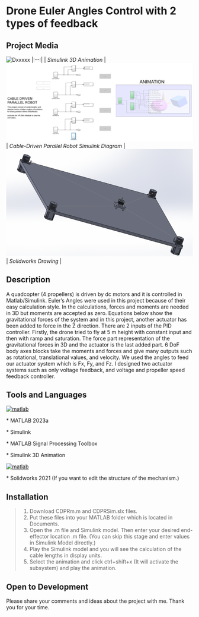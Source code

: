 # Drone Euler Angles Control with 2 types of feedback

## Project Media
![Dxxxxx](https://github.com/omerfaruktekin13/CableDrivenParallelRobot/blob/main/Media/CDPRgif.gif "Deneme ")
|:--:|
| *Simulink 3D Animation* |
![Dxxxxx](https://github.com/omerfaruktekin13/CableDrivenParallelRobot/blob/main/Media/SimulinkDiagram.png "Deneme ")
| *Cable-Driven Parallel Robot Simulink Diagram* |
![Dxxxxx](https://github.com/omerfaruktekin13/CableDrivenParallelRobot/blob/main/Media/SolidworksDrawing.png "Deneme ") 
| *Solidworks Drawing* |

## Description
A quadcopter (4 propellers) is driven by dc motors and it is controlled in Matlab/Simulink. Euler’s Angles were used in this project because of their easy calculation style. In the calculations, forces and moments are needed in 3D but moments are accepted as zero. Equations below show the gravitational forces of the system and in this project, another actuator has been added to force in the Z direction. There are 2 inputs of the PID controller. Firstly, the drone tried to fly at 5 m height with constant input and then with ramp and saturation. The force part representation of the gravitational forces in 3D and the actuator is the last added part. 6 DoF body axes blocks take the moments and forces and give many outputs such as rotational, translational values, and velocity. We used the angles to feed our actuator system which is Fx, Fy, and Fz. I designed two actuator systems such as only voltage feedback, and voltage and propeller speed feedback controller.

## Tools and Languages
<a href="https://www.mathworks.com/" target="_blank" rel="noreferrer"> <img src="https://upload.wikimedia.org/wikipedia/commons/2/21/Matlab_Logo.png" alt="matlab" width="40" height="40"/> </a>
<p> * MATLAB 2023a </p>
<p> * Simulink </p>
<p> * MATLAB Signal Processing Toolbox </p>
<p> * Simulink 3D Animation </p>
<a href="https://www.solidworks.com/" target="_blank" rel="noreferrer"> <img src="https://upload.wikimedia.org/wikipedia/tr/7/75/SolidWorks_Logo.png" alt="matlab" width="150" height="40"/> </a>
<p> 
<p> * Solidworks 2021 (If you want to edit the structure of the mechanism.) </p>

## Installation
> 1. Download CDPRm.m and CDPRSim.slx files.
> 2. Put these files into your MATLAB folder which is located in Documents.
> 3. Open the .m file and Simulink model. Then enter your desired end-effector location .m file. (You can skip this stage and enter values in Simulink Model directly.)
> 4. Play the Simulink model and you will see the calculation of the cable lengths in display units.
> 5. Select the animation and click ctrl+shift+x (It will activate the subsystem) and play the animation.

## Open to Development
Please share your comments and ideas about the project with me. Thank you for your time.
